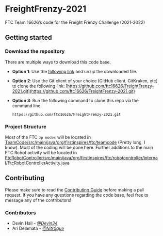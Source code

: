 # FreightFrenzy-2021

FTC Team 16626’s code for the Freight Frenzy Challenge (2021-2022)

## Getting started

### Download the repository

There are multiple ways to download this code base.

- **Option 1**: Use the [following link](https://github.com/ftc16626/FreightFrenzy-2021/archive/refs/heads/main.zip) and unzip the downloaded file.
- **Option 2**: Use the Git client of your choice (GitHub client, GitKraken, etc) to clone the following link: [https://github.com/ftc16626/FreightFrenzy-2021.git](https://github.com/ftc16626/FreightFrenzy-2021.git)
- **Option 3**: Run the following command to clone this repo via the command line.

  `https://github.com/ftc16626/FreightFrenzy-2021.git`

### Project Structure

Most of the FTC `op modes` will be located in [TeamCode/src/main/java/org/firstinspires/ftc/teamcode](TeamCode/src/main/java/org/firstinspires/ftc/teamcode) (Pretty long, I know). Most of the coding will be done here.
Further additions to the main FTC Robot activity will be located in [FtcRobotController/src/main/java/org/firstinspires/ftc/robotcontroller/internal/FtcRobotControllerActivity.java](FtcRobotController/src/main/java/org/firstinspires/ftc/robotcontroller/internal/FtcRobotControllerActivity.java)

## Contributing

Please make sure to read the [Contributing Guide](CONTRIBUTING.md) before making a pull request. If you have any questions regarding the code base, feel free to message any of the contributors!

### Contributors

- Devin Hall - [_@Devin34_](https://github.com/Devin34)
- Ari Delamata - [_@Nitr0gue_](https://github.com/Nitr0gue)
